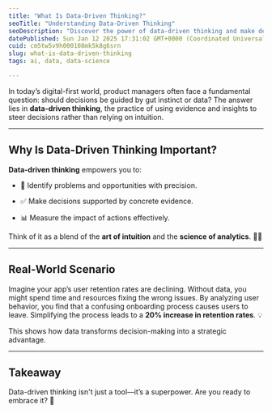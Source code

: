 ```yaml
---
title: "What Is Data-Driven Thinking?"
seoTitle: "Understanding Data-Driven Thinking"
seoDescription: "Discover the power of data-driven thinking and make decisions based on evidence instead of intuition for strategic success"
datePublished: Sun Jan 12 2025 17:31:02 GMT+0000 (Coordinated Universal Time)
cuid: cm5tw5v9h000108mk5k8g6srn
slug: what-is-data-driven-thinking
tags: ai, data, data-science

---
```


In today’s digital-first world, product managers often face a fundamental question: should decisions be guided by gut instinct or data? The answer lies in **data-driven thinking**, the practice of using evidence and insights to steer decisions rather than relying on intuition.

---

## Why Is Data-Driven Thinking Important?

**Data-driven thinking** empowers you to:

* 📌 Identify problems and opportunities with precision.
    
* ✅ Make decisions supported by concrete evidence.
    
* 📊 Measure the impact of actions effectively.
    

Think of it as a blend of the **art of intuition** and the **science of analytics**. 🎨🔬

---

## Real-World Scenario

Imagine your app’s user retention rates are declining. Without data, you might spend time and resources fixing the wrong issues. By analyzing user behavior, you find that a confusing onboarding process causes users to leave. Simplifying the process leads to a **20% increase in retention rates**. 💡

This shows how data transforms decision-making into a strategic advantage.

---

## Takeaway

Data-driven thinking isn't just a tool—it’s a superpower. Are you ready to embrace it? 🚀